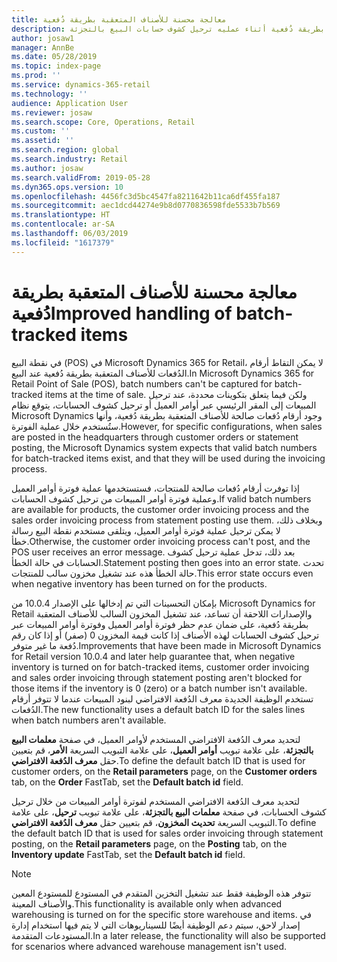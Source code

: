 ```yaml
---
title: معالجة محسنة للأصناف المتعقبة بطريقة دُفعية
description: يصف هذا الموضوع التحسينات التي تم إدخالها على معالجه الدُفعات للأصناف المتعقبة بطريقة دُفعية أثناء عمليه ترحيل كشوف حسابات البيع بالتجزئة.
author: josaw1
manager: AnnBe
ms.date: 05/28/2019
ms.topic: index-page
ms.prod: ''
ms.service: dynamics-365-retail
ms.technology: ''
audience: Application User
ms.reviewer: josaw
ms.search.scope: Core, Operations, Retail
ms.custom: ''
ms.assetid: ''
ms.search.region: global
ms.search.industry: Retail
ms.author: josaw
ms.search.validFrom: 2019-05-28
ms.dyn365.ops.version: 10
ms.openlocfilehash: 4456fc3d5bc4547fa8211642b11ca6df455fa187
ms.sourcegitcommit: aec1dcd44274e9b8d0770836598fde5533b7b569
ms.translationtype: HT
ms.contentlocale: ar-SA
ms.lasthandoff: 06/03/2019
ms.locfileid: "1617379"
---
```

# <a name="improved-handling-of-batch-tracked-items"></a><span data-ttu-id="5e195-103">معالجة محسنة للأصناف المتعقبة بطريقة دُفعية</span><span class="sxs-lookup"><span data-stu-id="5e195-103">Improved handling of batch-tracked items</span></span>

<span data-ttu-id="5e195-104">في نقطة البيع (POS) في Microsoft Dynamics 365 for Retail، لا يمكن التقاط أرقام الدُفعات للأصناف المتعقبة بطريقة دُفعية عند البيع.</span><span class="sxs-lookup"><span data-stu-id="5e195-104">In Microsoft Dynamics 365 for Retail Point of Sale (POS), batch numbers can't be captured for batch-tracked items at the time of sale.</span></span> <span data-ttu-id="5e195-105">ولكن فيما يتعلق بتكوينات محددة، عند ترحيل المبيعات إلى المقر الرئيسي عبر أوامر العميل أو ترحيل كشوف الحسابات، يتوقع نظام Microsoft Dynamics وجود أرقام دُفعات صالحة للأصناف المتعقبة بطريقة دُفعية، وأنها ستُستخدم خلال عملية الفوترة.</span><span class="sxs-lookup"><span data-stu-id="5e195-105">However, for specific configurations, when sales are posted in the headquarters through customer orders or statement posting, the Microsoft Dynamics system expects that valid batch numbers for batch-tracked items exist, and that they will be used during the invoicing process.</span></span>

<span data-ttu-id="5e195-106">إذا توفرت أرقام دُفعات صالحة للمنتجات، فستستخدمها عملية فوترة أوامر العميل وعملية فوترة أوامر المبيعات من ترحيل كشوف الحسابات.</span><span class="sxs-lookup"><span data-stu-id="5e195-106">If valid batch numbers are available for products, the customer order invoicing process and the sales order invoicing process from statement posting use them.</span></span> <span data-ttu-id="5e195-107">وبخلاف ذلك، لا يمكن ترحيل عملية فوترة أوامر العميل، ويتلقى مستخدم نقطة البيع رسالة خطأ.</span><span class="sxs-lookup"><span data-stu-id="5e195-107">Otherwise, the customer order invoicing process can't post, and the POS user receives an error message.</span></span> <span data-ttu-id="5e195-108">بعد ذلك، تدخل عملية ترحيل كشوف الحسابات في حالة الخطأ.</span><span class="sxs-lookup"><span data-stu-id="5e195-108">Statement posting then goes into an error state.</span></span> <span data-ttu-id="5e195-109">تحدث حالة الخطأ هذه عند تشغيل مخزون سالب للمنتجات.</span><span class="sxs-lookup"><span data-stu-id="5e195-109">This error state occurs even when negative inventory has been turned on for the products.</span></span>

<span data-ttu-id="5e195-110">بإمكان التحسينات التي تم إدخالها على الإصدار 10.0.4 من Microsoft Dynamics for Retail والإصدارات اللاحقة أن تساعد، عند تشغيل المخزون السالب للأصناف المتعقبة بطريقة دُفعية، على ضمان عدم حظر فوترة أوامر العميل وفوترة أوامر المبيعات عبر ترحيل كشوف الحسابات لهذه الأصناف إذا كانت قيمة المخزون 0 (صفر) أو إذا كان رقم دُفعة ما غير متوفر.</span><span class="sxs-lookup"><span data-stu-id="5e195-110">Improvements that have been made in Microsoft Dynamics for Retail version 10.0.4 and later help guarantee that, when negative inventory is turned on for batch-tracked items, customer order invoicing and sales order invoicing through statement posting aren't blocked for those items if the inventory is 0 (zero) or a batch number isn't available.</span></span> <span data-ttu-id="5e195-111">تستخدم الوظيفة الجديدة معرف الدُفعة الافتراضي لبنود المبيعات عندما لا تتوفر أرقام الدُفعات.</span><span class="sxs-lookup"><span data-stu-id="5e195-111">The new functionality uses a default batch ID for the sales lines when batch numbers aren't available.</span></span>

<span data-ttu-id="5e195-112">لتحديد معرف الدُفعة الافتراضي المستخدم لأوامر العميل، في صفحة **معلمات البيع بالتجزئة**، على علامة تبويب **أوامر العميل**، على علامة التبويب السريعة **الأمر**، قم بتعيين حقل **معرف الدُفعة الافتراضي**.</span><span class="sxs-lookup"><span data-stu-id="5e195-112">To define the default batch ID that is used for customer orders, on the **Retail parameters** page, on the **Customer orders** tab, on the **Order** FastTab, set the **Default batch id** field.</span></span>

<span data-ttu-id="5e195-113">لتحديد معرف الدُفعة الافتراضي المستخدم لفوترة أوامر المبيعات من خلال ترحيل كشوف الحسابات، في صفحة **معلمات البيع بالتجزئة**، على علامة تبويب **ترحيل**، على علامة التبويب السريعة **تحديث المخزون**، قم بتعيين حقل **معرف الدُفعة الافتراضي**.</span><span class="sxs-lookup"><span data-stu-id="5e195-113">To define the default batch ID that is used for sales order invoicing through statement posting, on the **Retail parameters** page, on the **Posting** tab, on the **Inventory update** FastTab, set the **Default batch id** field.</span></span>

> [!NOTE]
> <span data-ttu-id="5e195-114">تتوفر هذه الوظيفة فقط عند تشغيل التخزين المتقدم في المستودع للمستودع المعين والأصناف المعينة.</span><span class="sxs-lookup"><span data-stu-id="5e195-114">This functionality is available only when advanced warehousing is turned on for the specific store warehouse and items.</span></span> <span data-ttu-id="5e195-115">في إصدار لاحق، سيتم دعم الوظيفة أيضًا للسيناريوهات التي لا يتم فيها استخدام إدارة المستودعات المتقدمة.</span><span class="sxs-lookup"><span data-stu-id="5e195-115">In a later release, the functionality will also be supported for scenarios where advanced warehouse management isn't used.</span></span>
